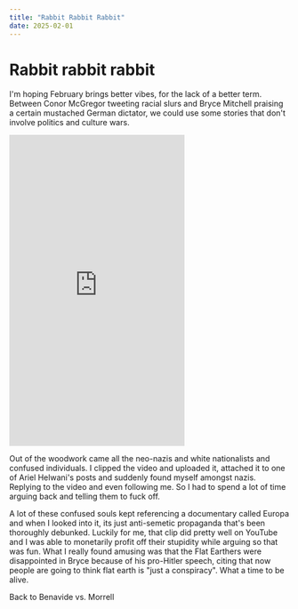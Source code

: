 ```yaml
---
title: "Rabbit Rabbit Rabbit"
date: 2025-02-01
---
```


# Rabbit rabbit rabbit

I'm hoping February brings better vibes, for the lack of a better term. Between Conor McGregor tweeting racial slurs and Bryce Mitchell praising a certain mustached German dictator, we could use some stories that don't involve politics and culture wars.

<iframe width="315" height="560"
src="https://www.youtube.com/embed/TtEl763sdc0"
title="YouTube video player"
frameborder="0"
allow="accelerometer; autoplay; clipboard-write; encrypted-media; gyroscope; picture-in-picture; web-share"
allowfullscreen></iframe>

Out of the woodwork came all the neo-nazis and white nationalists and confused individuals. I clipped the video and uploaded it, attached it to one of Ariel Helwani's posts and suddenly found myself amongst nazis. Replying to the video and even following me. So I had to spend a lot of time arguing back and telling them to fuck off. 

A lot of these confused souls kept referencing a documentary called Europa and when I looked into it, its just anti-semetic propaganda that's been thoroughly debunked. Luckily for me, that clip did pretty well on YouTube and I was able to monetarily profit off their stupidity while arguing so that was fun. What I really found amusing was that the Flat Earthers were disappointed in Bryce because of his pro-Hitler speech, citing that now people are going to think flat earth is "just a conspiracy". What a time to be alive.

Back to Benavide vs. Morrell 

